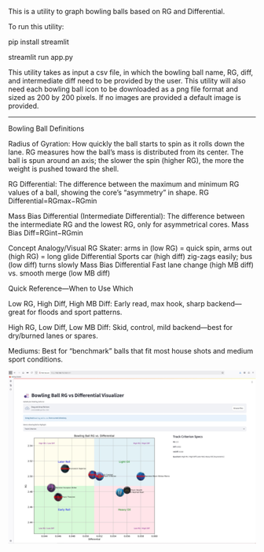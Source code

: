 This is a utility to graph bowling balls based on RG and Differential.

To run this utility:


pip install streamlit


streamlit run app.py


This utility takes as input a csv file, in which the bowling ball name, RG, diff, and intermediate diff need to be provided by the user. This utility will also need each bowling ball icon to be downloaded as a png file format and sized as 200 by 200 pixels. If no images are provided a default image is provided.


-----------------------------
Bowling Ball Definitions


Radius of Gyration: How quickly the ball starts to spin as it rolls down the lane.
RG measures how the ball’s mass is distributed from its center.
The ball is spun around an axis; the slower the spin (higher RG), the more the weight is pushed toward the shell.


RG Differential: The difference between the maximum and minimum RG values of a ball, showing the core’s “asymmetry” in shape.
RG Differential=RGmax​−RGmin​


Mass Bias Differential (Intermediate Differential): The difference between the intermediate RG and the lowest RG, only for asymmetrical cores.
Mass Bias Diff=RGint​−RGmin​


Concept				Analogy/Visual
RG				Skater: arms in (low RG) = quick spin, arms out (high RG) = long glide
Differential			Sports car (high diff) zig-zags easily; bus (low diff) turns slowly
Mass Bias Differential		Fast lane change (high MB diff) vs. smooth merge (low MB diff)

Quick Reference—When to Use Which


Low RG, High Diff, High MB Diff: Early read, max hook, sharp backend—great for floods and sport patterns.



High RG, Low Diff, Low MB Diff: Skid, control, mild backend—best for dry/burned lanes or spares.



Mediums: Best for “benchmark” balls that fit most house shots and medium sport conditions.



![RG Diff Graph](bowling-rg-diff-graph.jpg)



